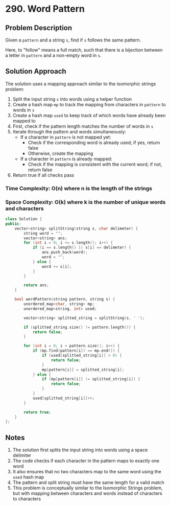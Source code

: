 # 290. Word Pattern

## Problem Description

Given a `pattern` and a string `s`, find if `s` follows the same pattern.

Here, to "follow" means a full match, such that there is a bijection between a letter in `pattern` and a non-empty word in `s`.

## Solution Approach

The solution uses a mapping approach similar to the isomorphic strings problem:

1. Split the input string `s` into words using a helper function
2. Create a hash map `mp` to track the mapping from characters in `pattern` to words in `s`
3. Create a hash map `used` to keep track of which words have already been mapped to
4. First, check if the pattern length matches the number of words in `s`
5. Iterate through the pattern and words simultaneously:
   - If a character in `pattern` is not mapped yet:
     - Check if the corresponding word is already used; if yes, return false
     - Otherwise, create the mapping
   - If a character in `pattern` is already mapped:
     - Check if the mapping is consistent with the current word; if not, return false
6. Return true if all checks pass

### Time Complexity: O(n) where n is the length of the strings

### Space Complexity: O(k) where k is the number of unique words and characters

```cpp
class Solution {
public:
    vector<string> splitString(string s, char delimeter) {
        string word = "";
        vector<string> ans;
        for (int i = 0; i <= s.length(); i++) {
            if (i == s.length() || s[i] == delimeter) {
                ans.push_back(word);
                word = "";
            } else {
                word += s[i];
            }
        }

        return ans;
    }

    bool wordPattern(string pattern, string s) {
        unordered_map<char, string> mp;
        unordered_map<string, int> used;

        vector<string> splitted_string = splitString(s, ' ');

        if (splitted_string.size() != pattern.length()) {
            return false;
        }

        for (int i = 0; i < pattern.size(); i++) {
            if (mp.find(pattern[i]) == mp.end()) {
                if (used[splitted_string[i]] > 0) {
                    return false;
                }
                mp[pattern[i]] = splitted_string[i];
            } else {
                if (mp[pattern[i]] != splitted_string[i]) {
                    return false;
                }
            }
            used[splitted_string[i]]++;
        }

        return true;
    }
};
```

## Notes

1. The solution first splits the input string into words using a space delimiter
2. The code checks if each character in the pattern maps to exactly one word
3. It also ensures that no two characters map to the same word using the `used` hash map
4. The pattern and split string must have the same length for a valid match
5. This problem is conceptually similar to the Isomorphic Strings problem, but with mapping between characters and words instead of characters to characters
